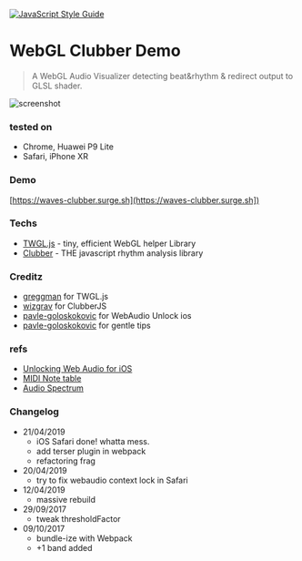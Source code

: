 [![JavaScript Style Guide](https://img.shields.io/badge/code_style-standard-brightgreen.svg)](https://standardjs.com)

# WebGL Clubber Demo

> A WebGL Audio Visualizer detecting beat&rhythm & redirect output to GLSL shader.

![screenshot](https://spleennooname.github.io/webgl-clubber-demo/screenshot.png)

### tested on

* Chrome, Huawei P9 Lite
* Safari, iPhone XR

### Demo

[https://waves-clubber.surge.sh](https://waves-clubber.surge.sh])

### Techs

* [TWGL.js](https://twgljs.org/) - tiny, efficient WebGL helper Library
* [Clubber](https://github.com/wizgrav/clubber) - THE javascript rhythm analysis library

### Creditz

* [greggman](https://github.com/greggman) for TWGL.js
* [wizgrav](https://github.com/wizgrav) for ClubberJS
* [pavle-goloskokovic](https://github.com/pavle-goloskokovic) for WebAudio Unlock ios
* [pavle-goloskokovic](https://github.com/pavle-goloskokovic) for gentle tips

### refs
* [Unlocking Web Audio for iOS](https://github.com/pavle-goloskokovic/web-audio-touch-unlock)
* [MIDI Note table](http://subsynth.sourceforge.net/midinote2freq.html)
* [Audio Spectrum](http://www.teachmeaudio.com/mixing/techniques/audio-spectrum)

### Changelog
* 21/04/2019
	- iOS Safari done! whatta mess.
	- add terser plugin in webpack
	- refactoring frag
* 20/04/2019
	- try to fix webaudio context lock in Safari
* 12/04/2019
	- massive rebuild
* 29/09/2017
	- tweak thresholdFactor
* 09/10/2017
	- bundle-ize with Webpack
	- +1 band added